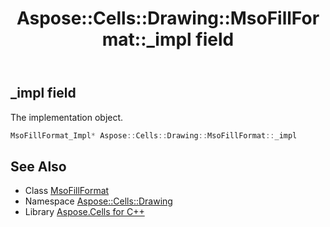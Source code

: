 ﻿---
title: Aspose::Cells::Drawing::MsoFillFormat::_impl field
linktitle: _impl
second_title: Aspose.Cells for C++ API Reference
description: 'Aspose::Cells::Drawing::MsoFillFormat::_impl field. The implementation object in C++.'
type: docs
weight: 1800
url: /cpp/aspose.cells.drawing/msofillformat/_impl/
---
## _impl field


The implementation object.

```cpp
MsoFillFormat_Impl* Aspose::Cells::Drawing::MsoFillFormat::_impl
```

## See Also

* Class [MsoFillFormat](../)
* Namespace [Aspose::Cells::Drawing](../../)
* Library [Aspose.Cells for C++](../../../)
